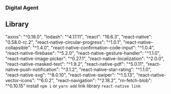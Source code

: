 ### Digital Agent
## Library
"axios": "^0.18.0",
"lodash": "^4.17.11",
"react": "16.6.3",
"react-native": "0.58.0-rc.2",
"react-native-circular-progress": "^1.0.1",
"react-native-collapsible": "^1.4.0",
"react-native-confirmation-code-input": "^1.0.4",
"react-native-firebase": "^5.2.0",
"react-native-gesture-handler": "^1.1.0",
"react-native-image-picker": "^0.27.1",
"react-native-localization": "^2.0.0",
"react-native-masked-text": "^1.9.2",
"react-native-pdf": "^5.0.11",
"react-native-push-notification": "^3.1.2",
"react-native-star-rating": "^1.1.0",
"react-native-svg": "^8.0.10",
"react-native-swiper": "^1.5.13",
"react-native-vector-icons": "^6.0.2",
"react-navigation": "^2.18.2",
"rn-fetch-blob": "^0.10.15"
install `npm i` or `yarn add`
link library `react-native link`
## 
